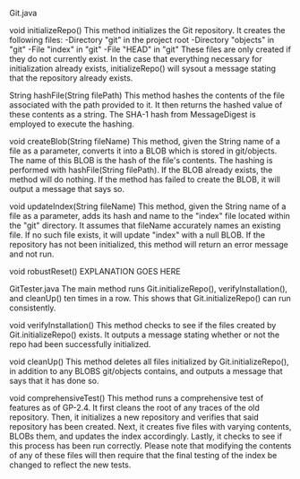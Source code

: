Git.java

void initializeRepo()
This method initializes the Git repository. It creates the following files:
-Directory "git" in the project root
-Directory "objects" in "git"
-File "index" in "git"
-File "HEAD" in "git"
These files are only created if they do not currently exist.
In the case that everything necessary for initialization already exists, initializeRepo() will sysout a message stating that the repository already exists.

String hashFile(String filePath)
This method hashes the contents of the file associated with the path provided to it. It then returns the hashed value of these contents as a string. The SHA-1 hash from MessageDigest is employed to execute the hashing.

void createBlob(String fileName)
This method, given the String name of a file as a parameter, converts it into a BLOB which is stored in git/objects. The name of this BLOB is the hash of the file's contents. The hashing is performed with hashFile(String filePath). If the BLOB already exists, the method will do nothing. If the method has failed to create the BLOB, it will output a message that says so.

void updateIndex(String fileName)
This method, given the String name of a file as a parameter, adds its hash and name to the "index" file located within the "git" directory. It assumes that fileName accurately names an existing file. If no such file exists, it will update "index" with a null BLOB. If the repository has not been initialized, this method will return an error message and not run.

void robustReset()
EXPLANATION GOES HERE

GitTester.java
The main method runs Git.initializeRepo(), verifyInstallation(), and cleanUp() ten times in a row. This shows that Git.initializeRepo() can run consistently.

void verifyInstallation()
This method checks to see if the files created by Git.initializeRepo() exists. It outputs a message stating whether or not the repo had been successfully initialized.

void cleanUp()
This method deletes all files initialized by Git.initializeRepo(), in addition to any BLOBS git/objects contains, and outputs a message that says that it has done so.

void comprehensiveTest()
This method runs a comprehensive test of features as of GP-2.4. It first cleans the root of any traces of the old repository. Then, it initializes a new repository and verifies that said repository has been created. Next, it creates five files with varying contents, BLOBs them, and updates the index accordingly. Lastly, it checks to see if this process has been run correctly. Please note that modifying the contents of any of these files will then require that the final testing of the index be changed to reflect the new tests.

